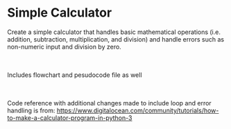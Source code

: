 # Simple Calculator
Create a simple calculator that handles basic mathematical operations (i.e. addition, subtraction, multiplication, and division) and handle errors such as non-numeric input and division by zero.

<br><br>Includes flowchart and pesudocode file as well</br></br>

<br> Code reference with additional changes made to include loop and error handling is from: https://www.digitalocean.com/community/tutorials/how-to-make-a-calculator-program-in-python-3</br></br>
